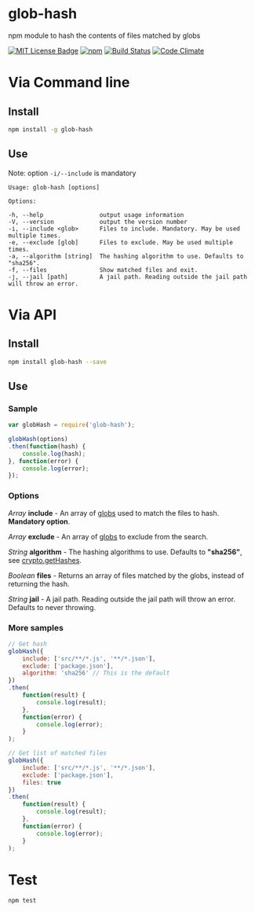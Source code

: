 # glob-hash
npm module to hash the contents of files matched by globs

[![MIT License Badge](https://img.shields.io/badge/license-MIT-blue.svg)](https://github.com/roccivic/glob-hash/blob/master/LICENSE.txt)
[![npm](https://img.shields.io/npm/v/glob-hash.svg)](https://www.npmjs.com/package/glob-hash)
[![Build Status](https://travis-ci.org/roccivic/glob-hash.svg?branch=master)](https://travis-ci.org/roccivic/glob-hash)
[![Code Climate](https://codeclimate.com/github/roccivic/glob-hash/badges/gpa.svg)](https://codeclimate.com/github/roccivic/glob-hash)

# Via Command line

## Install
```sh
npm install -g glob-hash
```

## Use
Note: option ```-i/--include``` is mandatory

    Usage: glob-hash [options]

    Options:

    -h, --help                output usage information
    -V, --version             output the version number
    -i, --include <glob>      Files to include. Mandatory. May be used multiple times.
    -e, --exclude [glob]      Files to exclude. May be used multiple times.
    -a, --algorithm [string]  The hashing algorithm to use. Defaults to "sha256".
    -f, --files               Show matched files and exit.
    -j, --jail [path]         A jail path. Reading outside the jail path will throw an error.

# Via API

## Install
```sh
npm install glob-hash --save
```

## Use
### Sample
```js
var globHash = require('glob-hash');

globHash(options)
.then(function(hash) {
    console.log(hash);
}, function(error) {
    console.log(error);
});
```

### Options
*Array* **include** - An array of [globs](https://www.npmjs.com/package/glob) used to match the files to hash. **Mandatory option**.

*Array* **exclude** - An array of [globs](https://www.npmjs.com/package/glob) to exclude from the search.

*String* **algorithm** - The hashing algorithms to use. Defaults to **"sha256"**, see [crypto.getHashes](https://nodejs.org/api/crypto.html#crypto_crypto_gethashes).

*Boolean* **files** - Returns an array of files matched by the globs, instead of returning the hash.

*String* **jail** - A jail path. Reading outside the jail path will throw an error. Defaults to never throwing.

### More samples
```js
// Get hash
globHash({
    include: ['src/**/*.js', '**/*.json'],
    exclude: ['package.json'],
    algorithm: 'sha256' // This is the default
})
.then(
    function(result) {
        console.log(result);
    },
    function(error) {
        console.log(error);
    }
);
```

```js
// Get list of matched files
globHash({
    include: ['src/**/*.js', '**/*.json'],
    exclude: ['package.json'],
    files: true
})
.then(
    function(result) {
        console.log(result);
    },
    function(error) {
        console.log(error);
    }
);
```

# Test
```
npm test
```